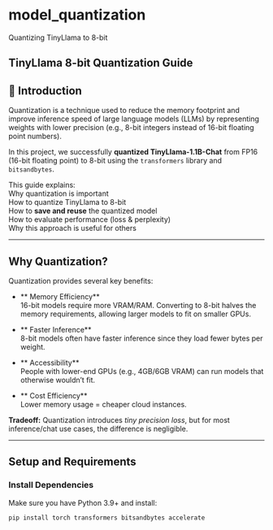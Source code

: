 # model_quantization
Quantizing TinyLlama to 8-bit
## TinyLlama 8-bit Quantization Guide

## 📌 Introduction
Quantization is a technique used to reduce the memory footprint and improve inference speed of large language models (LLMs) by representing weights with lower precision (e.g., 8-bit integers instead of 16-bit floating point numbers).

In this project, we successfully **quantized TinyLlama-1.1B-Chat** from FP16 (16-bit floating point) to 8-bit using the `transformers` library and `bitsandbytes`.

This guide explains:  
 Why quantization is important  
 How to quantize TinyLlama to 8-bit  
 How to **save and reuse** the quantized model  
 How to evaluate performance (loss & perplexity)  
 Why this approach is useful for others  

---

##  Why Quantization?
Quantization provides several key benefits:

- ** Memory Efficiency**  
  16-bit models require more VRAM/RAM. Converting to 8-bit halves the memory requirements, allowing larger models to fit on smaller GPUs.

- ** Faster Inference**  
  8-bit models often have faster inference since they load fewer bytes per weight.

- ** Accessibility**  
  People with lower-end GPUs (e.g., 4GB/6GB VRAM) can run models that otherwise wouldn’t fit.

- ** Cost Efficiency**  
  Lower memory usage = cheaper cloud instances.

**Tradeoff:** Quantization introduces *tiny precision loss*, but for most inference/chat use cases, the difference is negligible.

---

##  Setup and Requirements

###  Install Dependencies
Make sure you have Python 3.9+ and install:

```bash
pip install torch transformers bitsandbytes accelerate
